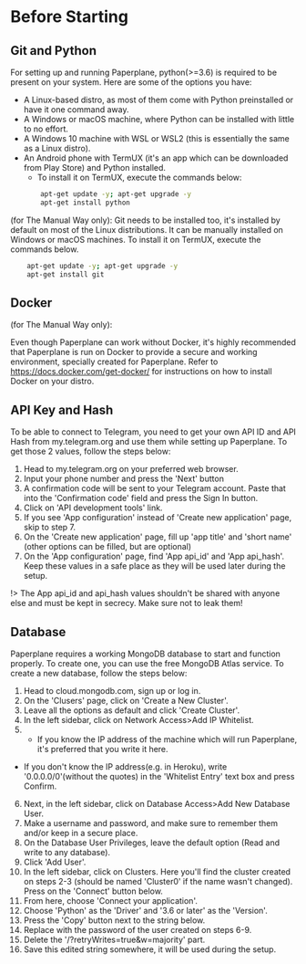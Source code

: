 # Before Starting

## Git and Python

For setting up and running Paperplane, python(>=3.6) is required to be present on your system. Here are some of the options you have:

- A Linux-based distro, as most of them come with Python preinstalled or have it one command away.
- A Windows or macOS machine, where Python can be installed with little to no effort.
- A Windows 10 machine with WSL or WSL2 (this is essentially the same as a Linux distro).
- An Android phone with TermUX (it's an app which can be downloaded from Play Store) and Python installed.
    * To install it on TermUX, execute the commands below:
    ```sh
        apt-get update -y; apt-get upgrade -y
        apt-get install python
    ```

(for The Manual Way only):
Git needs to be installed too, it's installed by default on most of the Linux distributions. It can be manually installed on Windows or macOS machines. To install it on TermUX, execute the commands below.

```sh
    apt-get update -y; apt-get upgrade -y
    apt-get install git
```

## Docker

(for The Manual Way only):

Even though Paperplane can work without Docker, it's highly recommended that Paperplane is run on Docker to provide a secure and working environment, specially created for Paperplane. Refer to https://docs.docker.com/get-docker/ for instructions on how to install Docker on your distro.

## API Key and Hash

To be able to connect to Telegram, you need to get your own API ID and API Hash from my.telegram.org and use them while setting up Paperplane. To get those 2 values, follow the steps below:

1. Head to my.telegram.org on your preferred web browser.
2. Input your phone number and press the 'Next' button
3. A confirmation code will be sent to your Telegram account. Paste that into the 'Confirmation code' field and press the Sign In button.
4. Click on 'API development tools' link.
5. If you see 'App configuration' instead of 'Create new application' page, skip to step 7.
6. On the 'Create new application' page, fill up 'app title' and 'short name' (other options can be filled, but are optional)
7. On the 'App configuration' page, find 'App api_id' and 'App api_hash'. Keep these values in a safe place as they will be used later during the setup.

!> The App api_id and api_hash values shouldn't be shared with anyone else and must be kept in secrecy. Make sure not to leak them!

## Database

Paperplane requires a working MongoDB database to start and function properly. To create one, you can use the free MongoDB Atlas service. To create a new database, follow the steps below:

1. Head to cloud.mongodb.com, sign up or log in.
2. On the 'Clusers' page, click on 'Create a New Cluster'.
3. Leave all the options as default and click 'Create Cluster'.
4. In the left sidebar, click on Network Access>Add IP Whitelist.
5. - If you know the IP address of the machine which will run Paperplane, it's preferred that you write it here.
- If you don't know the IP address(e.g. in Heroku), write '0.0.0.0/0'(without the quotes) in the 'Whitelist Entry' text box and press Confirm.
6. Next, in the left sidebar, click on Database Access>Add New Database User.
7. Make a username and password, and make sure to remember them and/or keep in a secure place.
8. On the Database User Privileges, leave the default option (Read and write to any database).
9. Click 'Add User'.
10. In the left sidebar, click on Clusters. Here you'll find the cluster created on steps 2-3 (should be named 'Cluster0' if the name wasn't changed). Press on the 'Connect' button below.
11. From here, choose 'Connect your application'.
12. Choose 'Python' as the 'Driver' and '3.6 or later' as the 'Version'.
13. Press the 'Copy' button next to the string below.
14. Replace <password> with the password of the user created on steps 6-9.
15. Delete the '/<dbname>?retryWrites=true&w=majority' part.
16. Save this edited string somewhere, it will be used during the setup.
